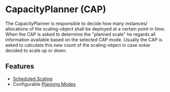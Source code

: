 # CapacityPlanner (CAP)

The CapacityPlanner is responsible to decide how many instances/ allocations of the scaling-object shall be deployed at a certain point in time. When the CAP is asked to determine the "planned scale" he regards all information available based on the selected CAP mode. Usually the CAP is asked to calculate this new count of the scaling-object in case sokar decided to scale up or down.

## Features

- [Scheduled Scaling](ScheduledScaling.md)
- Configurable [Planning Modes](PlanningModes.md)
